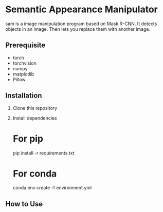 # Semantic Appearance Manipulator

sam is a image manipulation program based on Mask R-CNN. It detects objects in an image. Then lets you replace them with another image.

## Prerequisite

- torch
- torchvision
- numpy
- matplotlib
- Pillow

## Installation

1. Clone this repository
2. Install dependencies
    # For pip
    pip install -r requirements.txt

    # For conda
    conda env create -f environment.yml

## How to Use


